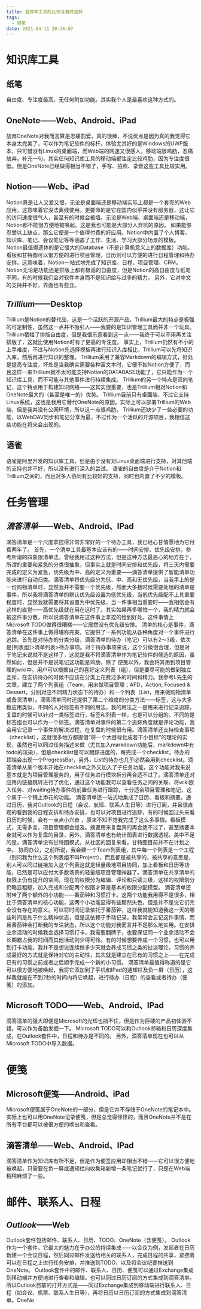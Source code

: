 ```yaml
---
title: 各效率工具的比较与最终选择
tags:
  - 随笔
date: 2021-04-11 20:36:07
---
```



# 知识库工具

## 纸笔
自由度、专注度最高，无任何附加功能。其实我个人是最喜欢这种方式的。
## OneNote——Web、Android、iPad
放弃OneNote对我而言算是忍痛割爱，真的很棒，不说优点是因为真的我觉得它本身太完美了，可以作为笔记软件的标杆。体验尤其好的是Windows的UWP版本，只可惜没有Linux的桌面端，而Web端的网速又很感人，移动端很鸡肋，忍痛放弃。补充一句，其实任何知识库工具的移动端都注定比较鸡肋，因为专注度很低。但是OneNote已经做得相当不错了，手写、拍照、录音这些工具比较实用。
## Notion——Web、iPad
Notion真是让人又爱又恨，无论是桌面端还是移动端实际上都是一个套壳的Web应用，这意味着它没法离线使用。更要命的是它在国内似乎并没有服务器，这让它的访问速度很气人，甚至有的时候会被墙。无论是Web端、桌面端还是移动端，Notion都不能很方便地被唤起。这是我也可能是大部分人弃坑的原因。
如果能够忍受以上缺点，那么它便是一个值得付费的好应用。Notion中内置了个人博客、知识库、笔记、会议笔记等等涵盖了工作、生活、学习大部分场景的模板。
Notion最值得遗体的是它强大的Database（不是计算机意义上的数据库）功能。看板和甘特图可以很方便的进行项目管理，日历则可以方便的进行日程管理和待办安排。这意味着，Notion一站式地完成了知识库、日程、项目管理、CRM。
Notion无论是功能还是排版上都有极高的自由度，但是Notion的高自由度与纸笔不同，有的时候我们会对软件本身而不是知识给与过多的精力。
另外，它对中文的支持并不好，界面也有些丑。
## *Trillium*——Desktop
Trillium是Notion的替代品，这是一个活跃的开源产品。Trillium最大的特点是极强的可定制性，虽然这一点并不吸引人——我要的是知识管理工具而并非一个玩具。
Trillium牺牲了排版自由度，但是我很乐意看到这一点——我终于可以不用再关注排版了，这就比使用Notion时有了更高的专注度。
事实上，Trillium仍然有不小的上手难度，不过与Notion先选择模板再进行知识入库相比，Trillium可以先将知识入库，然后再进行知识的整理。
Trillium采用了兼容Markdown的编辑方式，好处是提高专注度，坏处是当我确实需要各种富文本时，它便不如Notion方便了，而且这样一来Trillium就不太可能支持Notion的DATABASE功能了，它只能作为一个知识库工具，而不可能与其他事件进行持续集成。
Trillium的另一个特点是双向笔记，这个特点用于构建知识网络——这其实很重要，也是Trillium相对Notion和OneNote最大的（甚至是唯一的）优势。
Trillium目前只有桌面端，不过它支持Linux系统，这也是我用它替代OneNote的原因。实际上可以部署Trillium的Web端，但是我并没有公网环境，所以这一点很鸡肋。
Trillium还缺少了一些必要的功能，以WebDAV同步和笔记分享为最，不过作为一个活跃的开源项目，我相信这些功能在将来会出现的。

## 语雀
语雀是阿里开发的知识库工具，但是由于没有对Linux桌面端进行支持，对其他端的支持也并不好，所以没有进行深入的尝试。
语雀的自由度是介于Notion和Trillium之间的，而且对多人协同有比较好的支持，同时也内置了不少的模板。
# 任务管理
## *滴答清单*——Web、Android、IPad
滴答清单是一个尺度拿捏得非常非常好的一个待办工具，我已经心甘情愿地为它付费两年了。
首先，一个清单工具最基本应该有的——时间安排、优先级安排。参考所谓的四象限清单法，曾经我用过这种方法，但是这种方法最恶心的地方在于，所谓的重要和紧急的分类很抽象，但事实上就是时间安排和优先级，将三天内需要完成的定义为紧急，优先级为中、高的定义为重要——滴答清单提供了智能清单功能来进行自动归类。滴答清单将优先级分为低、中、高和无优先级，当我手上的是一份购物清单时，显然我并不需要一个优先级，然而大多数时候需要处理的清单是事件，所以我将滴答清单的默认优先级设置为低优先级，当低优先级配不上其重要程度时，显然我就需要将其设置为中优先级，当一件事相当重要时——我相信会有这样的直觉——高优先级就在用在这时了。其实如果再多哪怕一个，我的精力就会被这件事分散，所以说滴答清单在这件事上拿捏的恰到好处。这件事情上Microsoft TODO做得很糟糕——它居然没有优先级安排。
清单的核心是事件，滴答清单在这件事上做得堪称完美，它提供了一系列功能从各种角度对一个事件进行追踪。首先是对待办的分类分级，滴答清单的待办（笔记）可以有2～3级，依次是[列表组]>清单列表>待办事项。对于待办事项来说，这个分级很合理，但是对于笔记来说就不是这样了，这就是我不将滴答清单作为笔记软件的候选的原因，虽然如此，但是并不是说笔记这功能是鸡肋，除了 便笺以外，我会将其用到项目管理的wiki中。用户可以根据自己的喜好定义列表（组），但是要尽可能的做到独立互斥，在安排待办的时候不应该在分类上花费过多的时间和精力。我参考L先生的文章，建立了两个列表组（Team，用来做项目管理；AFD，Action, Focused & Dessert，分别对应不同精力状态下的待办）和一个列表（List，用来做购物清单或备货清单）。滴答清单同时还提供了第二个维度的分类方法——标签，这与大多数应用类似，不同的人对标签有不同的用法，我的用法之一是用来进行记录追踪，复盘的时候可以针对一类标签进行，标签和列表一样，也是可以分组的，不同的是标签组也可以作为一个标签。滴答清单对事件的第二个追踪角度就是评论功能，我会用它记录一个事件的解决过程，在复盘的时候很有用。滴答清单还支持检查事项（checklist），这就很多地方都提倡“将一个大目标化成若干小目标”的理论的实现，虽然也可以同过任务描述来做（尤其加入markdown功能后，markdown中有todo的渲染），但是checklist是可以跟踪进度的，每完成一个checklist，待办的顶端会出现一个ProgressBar，另外，List的待办也几乎必然会用到checklist。滴答清单从某个版本开始在checklist之外又加入了子任务功能，这个功能对我来说基本就是为项目管理服务的，用子任务进行模块拆分再合适不过了。滴答清单还对应用内链接跳转进行了优化，通过这个功能我可以查看任务之间的关联、将wiki嵌入任务、对waiting待办事件的前置任务进行跟踪，十分适合项目管理和笔记，这个属于一个锦上添花的功能。
滴答清单还一站式地集成了日历、看板和摘要。通过日历，我对Outlook的日程（会议、航班、联系人生日等）进行订阅，并且很直观的看到我的日程安排和待办安排，也可以对项目进行追踪，有的时候回过头来看日历的时候，会有一点点小兴奋 ，原来不知不觉我完成了这么多事情。看板模式，无需多言，项目管理都会提及。摘要用来复盘真的再合适不过了，甚至摘要本身就可以作为复盘的目录，另外，滴答清单也有统计图表进行数据透视。美中不足的是，滴答清单没有甘特图模式，从社区的回复来看，甘特图目前并不在计划之中。
协同办公，之前所说，我会建一个Team列表组，其中每一个列表是一个工程（别问我为什么这个列表组不叫Project），而且都是被共享的，被共享的意思是，别人可以同过链接加入这个列表这就是轻量级地项目协同，加上看板和日历等功能，已然是可以应付大多数场景的轻量级项目管理神器了。滴答清单在共享清单的权限上仍有提升的空间，现在的权限分为编辑、评论和只读三级，这样的权限划分仍略显粗糙，加入完成和分配两个权限才算是基本的权限分配模型。
滴答清单还附带了两个额外的小功能——番茄钟和习惯打卡。这两个功能我用得不是很多，相比于滴答清单的核心功能，这两个小功能显得有些黯然失色，但是并不是说它们完全没有存在的意义。可以将时间记录依托于番茄钟，这样我就能知道我这一天的哪些时间是处于什么精神状态，但是这依赖于手动记录，我常常会忘记这件事情，而且番茄钟会打断我的专注状态，所以这个功能对我而言并不是那么地实用。在安排业余活动的时候我会选择习惯打卡，我需要翻牌子，也要保证同一个业余活动不会长期霸占我的时间而其他活动则少得可怜。有的时候想要养成一个习惯，也可以用到打卡功能，我并不是想说连续做多少天就会养成习惯之类的扯淡理论，习惯的养成最好的方式就是保持对它的主动性，其次就是建立在已有的习惯之上——在完成已有的习惯之前或者之后顺手完成一个新的小习惯。
滴答清单最值得称道的是它可以很方便地被唤起，我将它添加到了手机和IPad的通知栏及负一屏（日历），这样我就能在不到2秒的时间内将它唤起，进行待办（日程）的查看或者待办（便笺）的添加。

## Microsoft TODO——Web、Android、IPad
滴答清单的强大即便是Microsoft的光辉也挡不住，但是作为巨硬的产品初体验不错，可以作为备胎发掘一下。
Microsoft TODO可以和Outlook邮箱和日历深度集成，在Outlook套件中，日程和待办是不同的。
另外，滴答清单现在也可以从Microsoft TODO中导入数据。
# 便笺
## Microsoft便笺——Android、iPad
Microsoft便笺属于OneNote的一部分，但是它并不存储于OneNote的笔记本中。
实际上也可以用OneNote记录便笺，但是总觉得怪怪的，而且OneNote并不是在所有平台都可以被很方便的唤出和查看。
## 滴答清单——Web、Android、IPad
滴答清单作为知识库有所不足，但是作为便签应用却相当不错——它可以很方便地被唤起，只需要在负一屏或通知栏向收集箱新增一条笔记就行了，只是在Web端稍稍麻烦了一些。
# 邮件、联系人、日程
## *Outlook*——Web
Outlook套件包括邮件、联系人、日历、TODO、OneNote（含便笺）。
Outlook作为一个套件，它最大的魅力在于办公的持续集成——以会议为例，发起者在日历新建一个会议日程，然后同过邮件发送给相关的联系人，完成日程的共享，紧接着可以在日程之上进行任务安排，并推送到TODO，以及将会议纪要推送到OneNote。
Outlook套件中的邮件、联系人、日历、便笺可以通过Exchange集成到移动端并方便地进行查看和编辑。也可以同过日历订阅的方式集成到滴答清单。
所以Outlook目前的打开方式是——同过Exchange集成到移动端进行联系人、日程（如会议、机票、联系人生日等），再将日历以日历订阅的方式集成到滴答清单。OneNo